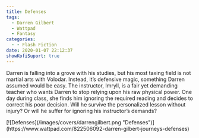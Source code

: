 ```yaml
---
title: Defenses
tags:
  - Darren Gilbert
  - Wattpad
  - Fantasy
categories:
  - - Flash Fiction
date: 2020-01-07 22:12:37
showKofiSuport: true
---
```


Darren is falling into a grove with his studies, but his most taxing field is not martial arts with Volodar. Instead, it’s defensive magic, something Darren assumed would be easy. The instructor, Imryll, is a fair yet demanding teacher who wants Darren to stop relying upon his raw physical power.<!-- more --> One day during class, she finds him ignoring the required reading and decides to correct his poor decision. Will he survive the personalized lesson without injury? Or will he suffer for ignoring his instructor’s demands?

<div class="center">[![Defenses](/images/covers/darrengilbert.png "Defenses")](https://www.wattpad.com/822506092-darren-gilbert-journeys-defenses)</div>